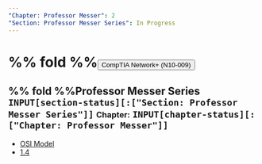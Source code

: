 ```yaml
---
"Chapter: Professor Messer": 2
"Section: Professor Messer Series": In Progress
---
```


# %% fold %%<button class="section-heading heading-collapse-indicator" role="button"><span class="text"> CompTIA Network+ (N10-009)</span></button>
## %% fold %%<span class="section-sub-heading heading-collapse-indicator">Professor Messer Series</span> `INPUT[section-status][:["Section: Professor Messer Series"]]` <p style="display: inline; font-size: 16px;">Chapter:</p> `INPUT[chapter-status][:["Chapter: Professor Messer"]]`

<div class="content-menu">
  <ul>
    <li>
      <a href="obsidian://open?vault=Codepedia&file=Networking/OSI Model">
        <span>OSI Model</span>
      </a>
    </li>
    <li>
      <a href="obsidian://open?vault=Codepedia&file=Beginner/IDE">
        <span>1.4</span>
      </a>
    </li>
  </ul>
</div>
